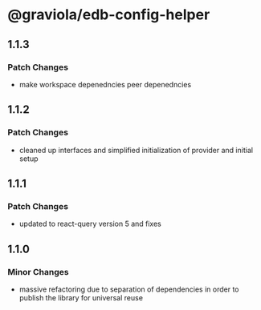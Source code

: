 # @graviola/edb-config-helper

## 1.1.3

### Patch Changes

- make workspace depenedncies peer depenedncies

## 1.1.2

### Patch Changes

- cleaned up interfaces and simplified initialization of provider and initial setup

## 1.1.1

### Patch Changes

- updated to react-query version 5 and fixes

## 1.1.0

### Minor Changes

- massive refactoring due to separation of dependencies in order to publish the library for universal reuse
